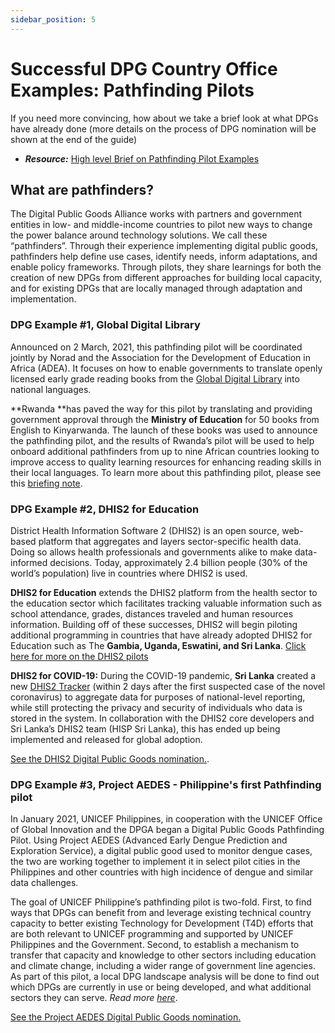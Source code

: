 ```yaml
---
sidebar_position: 5
---
```


# Successful DPG Country Office Examples: Pathfinding Pilots

If you need more convincing, how about we take a brief look at what DPGs have already done (more details on the process of DPG nomination will be shown at the end of the guide)
* _**Resource:**_ [High level Brief on Pathfinding Pilot Examples](https://digitalpublicgoods.net/what-we-do/)

## What are pathfinders?
The Digital Public Goods Alliance works with partners and government entities in low- and middle-income countries to pilot new ways to change the power balance around technology solutions. We call these “pathfinders”. Through their experience implementing digital public goods, pathfinders help define use cases, identify needs, inform adaptations, and enable policy frameworks. Through pilots, they share learnings for both the creation of new DPGs from different approaches for building local capacity, and for existing DPGs that are locally managed through adaptation and implementation.

### DPG Example #1, Global Digital Library
Announced on 2 March, 2021, this pathfinding pilot will be coordinated jointly by Norad and the Association for the Development of Education in Africa (ADEA). It focuses on how to enable governments to translate openly licensed early grade reading books from the [Global Digital Library](https://digitallibrary.io/) into national languages.

**Rwanda **has paved the way for this pilot by translating and providing government approval through the **Ministry of Education** for 50 books from English to Kinyarwanda. The launch of these books was used to announce the pathfinding pilot, and the results of Rwanda’s pilot will be used to help onboard additional pathfinders from up to nine African countries looking to improve access to quality learning resources for enhancing reading skills in their local languages. To learn more about this pathfinding pilot, please see this [briefing note](https://drive.google.com/file/d/1FdS9lXCeL3hsewv759RA6yrNRxazrT47/view?usp=sharing).

### DPG Example #2, DHIS2 for Education
District Health Information Software 2 (DHIS2) is an open source, web-based platform that aggregates and layers sector-specific health data. Doing so allows health professionals and governments alike to make data-informed decisions. Today, approximately 2.4 billion people (30% of the world’s population) live in countries where DHIS2 is used.

**DHIS2 for Education** extends the DHIS2 platform from the health sector to the education sector which facilitates tracking valuable information such as school attendance, grades, distances traveled and human resources information.  Building off of these successes, DHIS2 will begin piloting additional programming in countries that have already adopted DHIS2 for Education such as The **Gambia, Uganda, Eswatini, and Sri Lanka**. [Click here for more on the DHIS2 pilots](https://digitalpublicgoods.net/blog/launching-dhis2-pathfinding-pilots/)

**DHIS2 for COVID-19:** During the COVID-19 pandemic, **Sri Lanka** created a new [DHIS2 Tracker](https://dhis2.org/sri-lanka-covid-surveillance/) (within 2 days after the first suspected case of the novel coronavirus) to aggregate data for purposes of national-level reporting, while still protecting the privacy and security of individuals who data is stored in the system.  In collaboration with the DHIS2 core developers and Sri Lanka’s DHIS2 team (HISP Sri Lanka), this has ended up being implemented and released for global adoption.

[See the DHIS2 Digital Public Goods nomination.](https://digitalpublicgoods.net/registry/dhis2.html).

### DPG Example #3, Project AEDES - Philippine's first Pathfinding pilot

In January 2021, UNICEF Philippines, in cooperation with the UNICEF Office of Global Innovation and the DPGA began a Digital Public Goods Pathfinding Pilot. Using Project AEDES (Advanced Early Dengue Prediction and Exploration Service), a digital public good used to monitor dengue cases, the two are working together to implement it in select pilot cities in the Philippines and other countries with high incidence of dengue and similar data challenges.

The goal of UNICEF Philippine’s pathfinding pilot is two-fold. First, to find ways that DPGs can benefit from and leverage existing technical country capacity to better existing Technology for Development (T4D) efforts that are both relevant to UNICEF programming and supported by UNICEF Philippines and the Government. Second, to establish a mechanism to transfer that capacity and knowledge to other sectors including education and climate change, including a wider range of government line agencies. As part of this pilot, a local DPG landscape analysis will be done to find out which DPGs are currently in use or being developed, and what additional sectors they can serve.  _Read more [here](https://digitalpublicgoods.net/blog/unicef-philippines-announces-its-first-digital-public-good-pathfinding-pilot/)_.

[See the Project AEDES Digital Public Goods nomination.](https://digitalpublicgoods.net/registry/project-aedes.html)